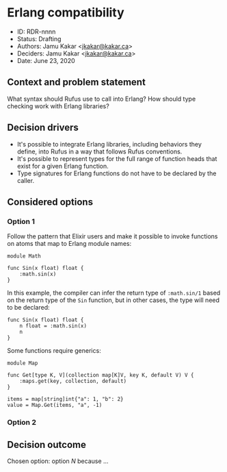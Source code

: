# Erlang compatibility

* ID: RDR-nnnn
* Status: Drafting
* Authors: Jamu Kakar <[jkakar@kakar.ca](mailto:jkakar@kakar.ca)>
* Deciders: Jamu Kakar <[jkakar@kakar.ca](mailto:jkakar@kakar.ca)>
* Date: June 23, 2020

## Context and problem statement

What syntax should Rufus use to call into Erlang? How should type checking work
with Erlang libraries?

## Decision drivers

* It's possible to integrate Erlang libraries, including behaviors they define,
  into Rufus in a way that follows Rufus conventions.
* It's possible to represent types for the full range of function heads that
  exist for a given Erlang function.
* Type signatures for Erlang functions do not have to be declared by the caller.

## Considered options

### Option 1

Follow the pattern that Elixir users and make it possible to invoke functions on
atoms that map to Erlang module names:

```rufus
module Math

func Sin(x float) float {
    :math.sin(x)
}
```

In this example, the compiler can infer the return type of `:math.sin/1` based
on the return type of the `Sin` function, but in other cases, the type will need
to be declared:

```rufus
func Sin(x float) float {
    n float = :math.sin(x)
    n
}
```

Some functions require generics:

```rufus
module Map

func Get[type K, V](collection map[K]V, key K, default V) V {
    :maps.get(key, collection, default)
}
```

```rufus
items = map[string]int{"a": 1, "b": 2}
value = Map.Get(items, "a", -1)
```

### Option 2

## Decision outcome

Chosen option: option _N_ because ...
